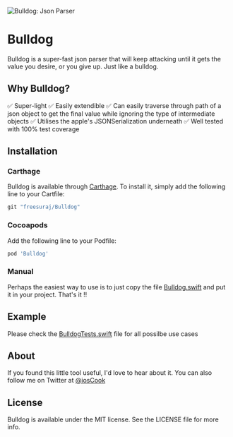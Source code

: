 ![Bulldog: Json Parser](https://raw.githubusercontent.com/freesuraj/Bulldog/master/Assets/logo.png)

# Bulldog
Bulldog is a super-fast json parser that will keep attacking until it gets the value you desire, or you give up. Just like a bulldog.

## Why Bulldog?

✅ Super-light
✅ Easily extendible
✅ Can easily traverse through path of a json object to get the final value while ignoring the type of intermediate objects
✅ Utilises the apple's JSONSerialization underneath
✅ Well tested with 100% test coverage

## Installation

### Carthage
Bulldog is available through [Carthage](https://github.com/Carthage/Carthage). To install
it, simply add the following line to your Cartfile:

```ruby
git "freesuraj/Bulldog"
```

### Cocoapods
Add the following line to your Podfile:
```ruby
pod 'Bulldog'
```
### Manual
Perhaps the easiest way to use is to just copy the file [Bulldog.swift](https://github.com/freesuraj/Bulldog/blob/master/Source/Bulldog.swift) and put it in your project. That's it !!

## Example

Please check the [BulldogTests.swift](https://github.com/freesuraj/Bulldog/blob/master/Tests/BulldogTests.swift) file for all possilbe use cases

## About

If you found this little tool useful, I'd love to hear about it. You can also follow me on Twitter at [@iosCook](https://twitter.com/ioscook)


## License

Bulldog is available under the MIT license. See the LICENSE file for more info.


